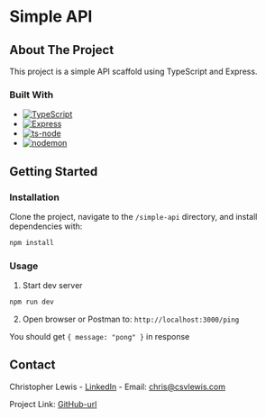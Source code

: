 # Simple API

## About The Project

This project is a simple API scaffold using TypeScript and Express.

### Built With

- [![TypeScript][TypeScript]][TypeScript-url]
- [![Express][Express]][Express-url]
- [![ts-node][ts-node]][ts-node-url]
- [![nodemon][nodemon]][nodemon-url]

## Getting Started

### Installation

Clone the project, navigate to the `/simple-api` directory, and install dependencies with:

```sh
npm install
```

### Usage

1. Start dev server

```sh
npm run dev
```

2. Open browser or Postman to: `http://localhost:3000/ping`

You should get `{ message: "pong" }` in response

## Contact

Christopher Lewis - [LinkedIn][LinkedIn-url] - Email: chris@csvlewis.com

Project Link: [GitHub-url](GitHub-url)

[TypeScript]: https://img.shields.io/badge/typescript-3178C6?style=for-the-badge&logo=typescript&logoColor=white
[TypeScript-url]: https://www.typescriptlang.org/
[Express]: https://img.shields.io/badge/express-000000?style=for-the-badge&logo=express&logoColor=white
[Express-url]: https://expressjs.com/
[ts-node]: https://img.shields.io/badge/ts--node-3178C6?style=for-the-badge&logo=ts-node&logoColor=white
[ts-node-url]: https://www.npmjs.com/package/ts-node
[nodemon]: https://img.shields.io/badge/nodemon-76D04B?style=for-the-badge&logo=nodemon&logoColor=white
[nodemon-url]: https://nodemon.io/
[GitHub-url]: https://github.com/csvlewis/simple-api
[LinkedIn-url]: https://linkedin.com/in/csvlewis
